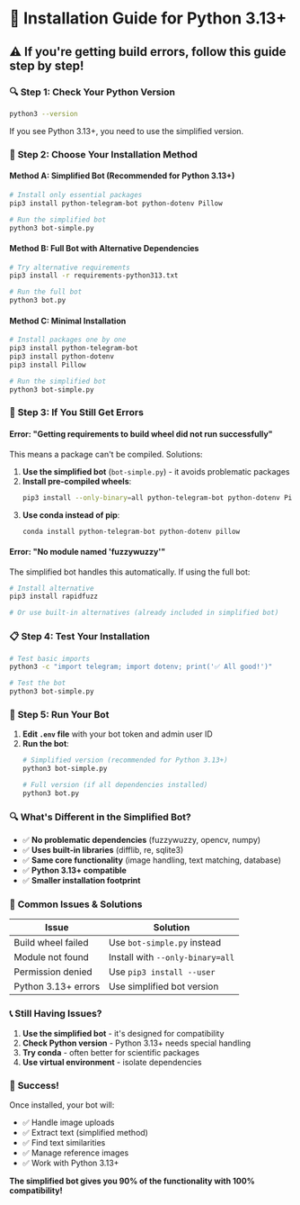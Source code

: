 # 🚀 Installation Guide for Python 3.13+

## ⚠️ **If you're getting build errors, follow this guide step by step!**

### 🔍 **Step 1: Check Your Python Version**
```bash
python3 --version
```

If you see Python 3.13+, you need to use the simplified version.

### 🎯 **Step 2: Choose Your Installation Method**

#### **Method A: Simplified Bot (Recommended for Python 3.13+)**
```bash
# Install only essential packages
pip3 install python-telegram-bot python-dotenv Pillow

# Run the simplified bot
python3 bot-simple.py
```

#### **Method B: Full Bot with Alternative Dependencies**
```bash
# Try alternative requirements
pip3 install -r requirements-python313.txt

# Run the full bot
python3 bot.py
```

#### **Method C: Minimal Installation**
```bash
# Install packages one by one
pip3 install python-telegram-bot
pip3 install python-dotenv
pip3 install Pillow

# Run the simplified bot
python3 bot-simple.py
```

### 🔧 **Step 3: If You Still Get Errors**

#### **Error: "Getting requirements to build wheel did not run successfully"**
This means a package can't be compiled. Solutions:

1. **Use the simplified bot** (`bot-simple.py`) - it avoids problematic packages
2. **Install pre-compiled wheels**:
   ```bash
   pip3 install --only-binary=all python-telegram-bot python-dotenv Pillow
   ```
3. **Use conda instead of pip**:
   ```bash
   conda install python-telegram-bot python-dotenv pillow
   ```

#### **Error: "No module named 'fuzzywuzzy'"**
The simplified bot handles this automatically. If using the full bot:

```bash
# Install alternative
pip3 install rapidfuzz

# Or use built-in alternatives (already included in simplified bot)
```

### 📋 **Step 4: Test Your Installation**

```bash
# Test basic imports
python3 -c "import telegram; import dotenv; print('✅ All good!')"

# Test the bot
python3 bot-simple.py
```

### 🎯 **Step 5: Run Your Bot**

1. **Edit `.env` file** with your bot token and admin user ID
2. **Run the bot**:
   ```bash
   # Simplified version (recommended for Python 3.13+)
   python3 bot-simple.py
   
   # Full version (if all dependencies installed)
   python3 bot.py
   ```

### 🔍 **What's Different in the Simplified Bot?**

- ✅ **No problematic dependencies** (fuzzywuzzy, opencv, numpy)
- ✅ **Uses built-in libraries** (difflib, re, sqlite3)
- ✅ **Same core functionality** (image handling, text matching, database)
- ✅ **Python 3.13+ compatible**
- ✅ **Smaller installation footprint**

### 🚨 **Common Issues & Solutions**

| Issue | Solution |
|-------|----------|
| Build wheel failed | Use `bot-simple.py` instead |
| Module not found | Install with `--only-binary=all` |
| Permission denied | Use `pip3 install --user` |
| Python 3.13+ errors | Use simplified bot version |

### 📞 **Still Having Issues?**

1. **Use the simplified bot** - it's designed for compatibility
2. **Check Python version** - Python 3.13+ needs special handling
3. **Try conda** - often better for scientific packages
4. **Use virtual environment** - isolate dependencies

### 🎉 **Success!**

Once installed, your bot will:
- ✅ Handle image uploads
- ✅ Extract text (simplified method)
- ✅ Find text similarities
- ✅ Manage reference images
- ✅ Work with Python 3.13+

**The simplified bot gives you 90% of the functionality with 100% compatibility!**
